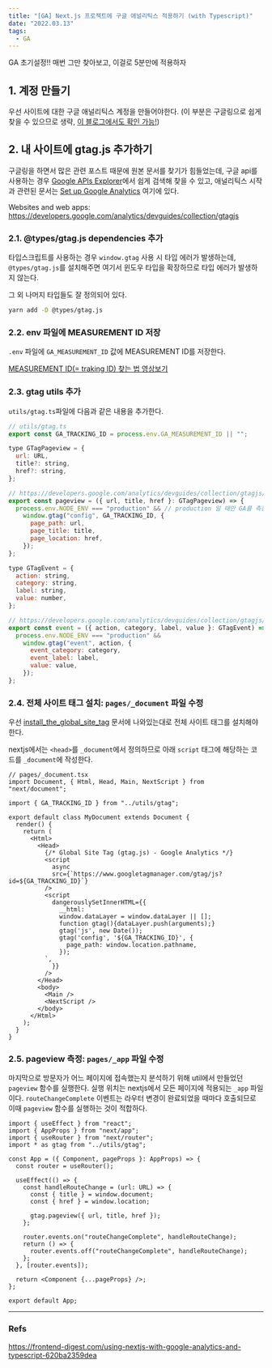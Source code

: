 ```yaml
---
title: "[GA] Next.js 프로젝트에 구글 애널리틱스 적용하기 (with Typescript)"
date: "2022.03.13"
tags:
  - GA
---
```


GA 초기설정!!
매번 그만 찾아보고, 이걸로 5분만에 적용하자

## 1. 계정 만들기

우선 사이트에 대한 구글 애널리틱스 계정을 만들어야한다.
(이 부분은 구글링으로 쉽게 찾을 수 있으므로 생략, [이 블로그에서도 확인 가능!](https://lemontia.tistory.com/982))

## 2. 내 사이트에 gtag.js 추가하기

구글링을 하면서 많은 관련 포스트 때문에 원본 문서를 찾기가 힘들었는데, 구글 api를 사용하는 경우 [Google APIs Explorer](https://developers.google.com/apis-explorer/#p)에서 쉽게 검색해 찾을 수 있고, 애널리틱스 시작과 관련된 문서는 [Set up Google Analytics](https://developers.google.com/analytics/devguides/collection) 여기에 있다.

Websites and web apps: https://developers.google.com/analytics/devguides/collection/gtagjs

### 2.1. @types/gtag.js dependencies 추가

타입스크립트를 사용하는 경우 `window.gtag` 사용 시 타입 에러가 발생하는데, `@types/gtag.js`를 설치해주면 여기서 윈도우 타입을 확장하므로 타입 에러가 발생하지 않는다.

그 외 나머지 타입들도 잘 정의되어 있다.

```bash
yarn add -D @types/gtag.js
```

### 2.2. env 파일에 MEASUREMENT ID 저장

`.env` 파일에 `GA_MEASUREMENT_ID` 값에 MEASUREMENT ID를 저장한다.

[MEASUREMENT ID(= traking ID) 찾는 법 영상보기](https://www.youtube.com/watch?v=l2tNKF7Wei8)

### 2.3. gtag utils 추가

`utils/gtag.ts`파일에 다음과 같은 내용을 추가한다.

```js
// utils/gtag.ts
export const GA_TRACKING_ID = process.env.GA_MEASUREMENT_ID || "";

type GTagPageview = {
  url: URL,
  title?: string,
  href?: string,
};

// https://developers.google.com/analytics/devguides/collection/gtagjs/pages
export const pageview = ({ url, title, href }: GTagPageview) => {
  process.env.NODE_ENV === "production" && // production 일 때만 GA를 측정하기 위함
    window.gtag("config", GA_TRACKING_ID, {
      page_path: url,
      page_title: title,
      page_location: href,
    });
};

type GTagEvent = {
  action: string,
  category: string,
  label: string,
  value: number,
};

// https://developers.google.com/analytics/devguides/collection/gtagjs/events
export const event = ({ action, category, label, value }: GTagEvent) => {
  process.env.NODE_ENV === "production" &&
    window.gtag("event", action, {
      event_category: category,
      event_label: label,
      value: value,
    });
};
```

### 2.4. 전체 사이트 태그 설치: `pages/_document` 파일 수정

우선 [install_the_global_site_tag](https://developers.google.com/analytics/devguides/collection/gtagjs#install_the_global_site_tag) 문서에 나와있는대로 전체 사이트 태그를 설치해야 한다.

nextjs에서는 `<head>`를 `_document`에서 정의하므로 아래 `script` 태그에 해당하는 코드를 `_document`에 작성한다.

```tsx
// pages/_document.tsx
import Document, { Html, Head, Main, NextScript } from "next/document";

import { GA_TRACKING_ID } from "../utils/gtag";

export default class MyDocument extends Document {
  render() {
    return (
      <Html>
        <Head>
          {/* Global Site Tag (gtag.js) - Google Analytics */}
          <script
            async
            src={`https://www.googletagmanager.com/gtag/js?id=${GA_TRACKING_ID}`}
          />
          <script
            dangerouslySetInnerHTML={{
              __html: `
              window.dataLayer = window.dataLayer || [];
              function gtag(){dataLayer.push(arguments);}
              gtag('js', new Date());
              gtag('config', '${GA_TRACKING_ID}', {
                page_path: window.location.pathname,
              });
          `,
            }}
          />
        </Head>
        <body>
          <Main />
          <NextScript />
        </body>
      </Html>
    );
  }
}
```

### 2.5. pageview 측정: `pages/_app` 파일 수정

마지막으로 방문자가 어느 페이지에 접속했는지 분석하기 위해 util에서 만들었던 `pageview` 함수를 실행한다. 실행 위치는 nextjs에서 모든 페이지에 적용되는 `_app` 파일이다. `routeChangeComplete` 이벤트는 라우터 변경이 완료되었을 때마다 호출되므로 이때 `pageview` 함수를 실행하는 것이 적합하다.

```tsx
import { useEffect } from "react";
import { AppProps } from "next/app";
import { useRouter } from "next/router";
import * as gtag from "../utils/gtag";

const App = ({ Component, pageProps }: AppProps) => {
  const router = useRouter();

  useEffect(() => {
    const handleRouteChange = (url: URL) => {
      const { title } = window.document;
      const { href } = window.location;

      gtag.pageview({ url, title, href });
    };

    router.events.on("routeChangeComplete", handleRouteChange);
    return () => {
      router.events.off("routeChangeComplete", handleRouteChange);
    };
  }, [router.events]);

  return <Component {...pageProps} />;
};

export default App;
```

---

### Refs

https://frontend-digest.com/using-nextjs-with-google-analytics-and-typescript-620ba2359dea
